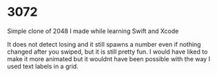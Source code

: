 # 3072
Simple clone of 2048 I made while learning Swift and Xcode

It does not detect losing and it still spawns a number even if nothing changed after you swiped, but it is still pretty fun.
I would have liked to make it more animated but it wouldnt have been possible with the way I used text labels in a grid.
